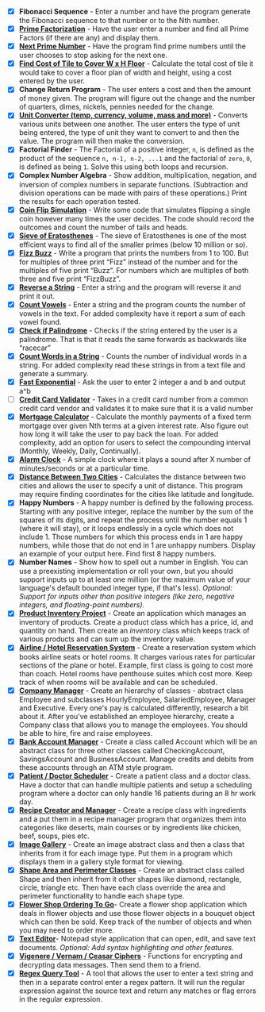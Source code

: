 - [x] **Fibonacci Sequence** - Enter a number and have the program generate the Fibonacci sequence to that number or to the Nth number.
- [x] [**Prime Factorization**](https://github.com/kana800/Side-Projects/tree/master/1-Beginner/sieve_of_Eratosthenes) - Have the user enter a number and find all Prime Factors (if there are any) and display them.
- [x] [**Next Prime Number**](https://github.com/kana800/Side-Projects/tree/master/1-Beginner/sieve_of_Eratosthenes) - Have the program find prime numbers until the user chooses to stop asking for the next one.
- [x] [**Find Cost of Tile to Cover W x H Floor**](https://github.com/kana800/Side-Projects/tree/master/1-Beginner/tiles) - Calculate the total cost of tile it would take to cover a floor plan of width and height, using a cost entered by the user.
- [x] **Change Return Program** - The user enters a cost and then the amount of money given. The program will figure out the change and the number of quarters, dimes, nickels, pennies needed for the change.
- [x] [**Unit Converter (temp, currency, volume, mass and more)**](https://github.com/kana800/Side-Projects/tree/master/1-Beginner/unit_converter) - Converts various units between one another. The user enters the type of unit being entered, the type of unit they want to convert to and then the value. The program will then make the conversion.
- [x] **Factorial Finder** - The Factorial of a positive integer, `n`, is defined as the product of the sequence `n, n-1, n-2, ...1` and the factorial of `zero`, `0`, is defined as being `1`. Solve this using both loops and recursion.
- [x] **Complex Number Algebra** - Show addition, multiplication, negation, and inversion of complex numbers in separate functions. (Subtraction and division operations can be made with pairs of these operations.) Print the results for each operation tested.
- [x] [**Coin Flip Simulation**](https://github.com/kana800/Side-Projects/tree/master/1-Beginner/coin_flip_simulation) - Write some code that simulates flipping a single coin however many times the user decides. The code should record the outcomes and count the number of tails and heads.
- [x] [**Sieve of Eratosthenes**](https://github.com/kana800/Side-Projects/tree/master/1-Beginner/sieve_of_Eratosthenes) - The sieve of Eratosthenes is one of the most efficient ways to find all of the smaller primes (below 10 million or so).
- [x] [**Fizz Buzz**](https://github.com/kana800/Side-Projects/tree/master/1-Beginner/text) - Write a program that prints the numbers from 1 to 100. But for multiples of three print “Fizz” instead of the number and for the multiples of five print “Buzz”. For numbers which are multiples of both three and five print “FizzBuzz”.
- [x] [**Reverse a String**](https://github.com/kana800/Side-Projects/tree/master/1-Beginner/text) - Enter a string and the program will reverse it and print it out.
- [x] [**Count Vowels**](https://github.com/kana800/Side-Projects/tree/master/1-Beginner/text) - Enter a string and the program counts the number of vowels in the text. For added complexity have it report a sum of each vowel found.
- [x] [**Check if Palindrome**](https://github.com/kana800/Side-Projects/tree/master/1-Beginner/text) - Checks if the string entered by the user is a palindrome. That is that it reads the same forwards as backwards like “racecar”
- [x] [**Count Words in a String**](https://github.com/kana800/Side-Projects/tree/master/1-Beginner/text) - Counts the number of individual words in a string. For added complexity read these strings in from a text file and generate a summary.
- [x] [**Fast Exponential**](fastexpo) - Ask the user to enter 2 integer a and b and output a^b
- [ ] [**Credit Card Validator**](ccvalid) - Takes in a credit card number from a common credit card vendor and validates it to make sure that it is a valid number
- [x] [**Mortgage Calculator**](https://github.com/kana800/Side-Projects/tree/master/2-Intermediate/mortgage_calculator) - Calculate the monthly payments of a fixed term mortgage over given Nth terms at a given interest rate. Also figure out how long it will take the user to pay back the loan. For added complexity, add an option for users to select the compounding interval (Monthly, Weekly, Daily, Continually).
- [x] [**Alarm Clock**](https://github.com/kana800/Side-Projects/tree/master/2-Intermediate/alarm_clock) - A simple clock where it plays a sound after X number of minutes/seconds or at a particular time.
- [x] [**Distance Between Two Cities**](https://github.com/kana800/Side-Projects/tree/master/2-Intermediate/distance_between_two_cities) - Calculates the distance between two cities and allows the user to specify a unit of distance. This program may require finding coordinates for the cities like latitude and longitude.
- [x] **Happy Numbers** - A happy number is defined by the following process. Starting with any positive integer, replace the number by the sum of the squares of its digits, and repeat the process until the number equals 1 (where it will stay), or it loops endlessly in a cycle which does not include 1. Those numbers for which this process ends in 1 are happy numbers, while those that do not end in 1 are unhappy numbers. Display an example of your output here. Find first 8 happy numbers.
- [x] **Number Names** - Show how to spell out a number in English. You can use a preexisting implementation or roll your own, but you should support inputs up to at least one million (or the maximum value of your language's default bounded integer type, if that's less). *Optional: Support for inputs other than positive integers (like zero, negative integers, and floating-point numbers).*
- [x] [**Product Inventory Project**](https://github.com/kana800/expense_tracker) - Create an application which manages an inventory of products. Create a product class which has a price, id, and quantity on hand. Then create an *inventory* class which keeps track of various products and can sum up the inventory value.
- [x] [**Airline / Hotel Reservation System**](https://github.com/kana800/Side-Projects/blob/master/2-Intermediate/airline_hotel_reservation_system/reserve.py) - Create a reservation system which books airline seats or hotel rooms. It charges various rates for particular sections of the plane or hotel. Example, first class is going to cost more than coach. Hotel rooms have penthouse suites which cost more. Keep track of when rooms will be available and can be scheduled.
- [x] [**Company Manager**](https://github.com/kana800/Side-Projects/tree/master/2-Intermediate/company_manager) - Create an hierarchy of classes - abstract class Employee and subclasses HourlyEmployee, SalariedEmployee, Manager and Executive. Every one's pay is calculated differently, research a bit about it.
After you've established an employee hierarchy, create a Company class that allows you to manage the employees. You should be able to hire, fire and raise employees. 
- [x] [**Bank Account Manager**](https://github.com/kana800/Side-Projects/tree/master/2-Intermediate/bank_manager) - Create a class called Account which will be an abstract class for three other classes called CheckingAccount, SavingsAccount and BusinessAccount. Manage credits and debits from these accounts through an ATM style program.
- [x] [**Patient / Doctor Scheduler**](https://github.com/kana800/Side-Projects/tree/master/2-Intermediate/patient_doctor_scheduler) - Create a patient class and a doctor class. Have a doctor that can handle multiple patients and setup a scheduling program where a doctor can only handle 16 patients during an 8 hr work day.
- [x] [**Recipe Creator and Manager**](https://github.com/kana800/Side-Projects/tree/master/2-Intermediate/recipe_creator_manager) - Create a recipe class with ingredients and a put them in a recipe manager program that organizes them into categories like deserts, main courses or by ingredients like chicken, beef, soups, pies etc.
- [x] [**Image Gallery**](https://github.com/kana800/Side-Projects/tree/master/2-Intermediate/image_gallery) - Create an image abstract class and then a class that inherits from it for each image type. Put them in a program which displays them in a gallery style format for viewing.
- [x] [**Shape Area and Perimeter Classes**](https://github.com/kana800/Side-Projects/tree/master/2-Intermediate/shapes) - Create an abstract class called Shape and then inherit from it other shapes like diamond, rectangle, circle, triangle etc. Then have each class override the area and perimeter functionality to handle each shape type.
- [x] [**Flower Shop Ordering To Go**](https://github.com/kana800/Side-Projects/tree/master/2-Intermediate/flowershops)- Create a flower shop application which deals in flower objects and use those flower objects in a bouquet object which can then be sold. Keep track of the number of objects and when you may need to order more.
- [x] [**Text Editor**](https://github.com/kana800/Side-Projects/tree/master/2-Intermediate/text_editor)- Notepad style application that can open, edit, and save text documents. *Optional: Add syntax highlighting and other features.*
- [x] [**Vigenere / Vernam / Ceasar Ciphers**](https://github.com/kana800/Side-Projects/tree/master/2-Intermediate/Ciphers) - Functions for encrypting and decrypting data messages. Then send them to a friend.
- [x] [**Regex Query Tool**](https://github.com/kana800/Side-Projects/tree/master/2-Intermediate/regex_query_tool) - A tool that allows the user to enter a text string and then in a separate control enter a regex pattern. It will run the regular expression against the source text and return any matches or flag errors in the regular expression.
